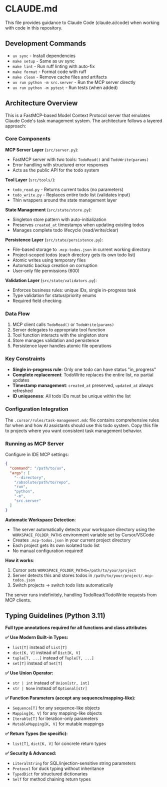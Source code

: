 # CLAUDE.md

This file provides guidance to Claude Code (claude.ai/code) when working with code in this repository.

## Development Commands

- `uv sync` - Install dependencies
- `make setup` - Same as uv sync
- `make lint` - Run ruff linting with auto-fix
- `make format` - Format code with ruff
- `make clean` - Remove cache files and artifacts
- `uv run python -m src.server` - Run the MCP server directly
- `uv run python -m pytest` - Run tests (when added)

## Architecture Overview

This is a FastMCP-based Model Context Protocol server that emulates Claude Code's task management system. The architecture follows a layered approach:

### Core Components

**MCP Server Layer** (`src/server.py`):

- FastMCP server with two tools: `TodoRead()` and `TodoWrite(params)`
- Error handling with structured error responses
- Acts as the public API for the todo system

**Tool Layer** (`src/tools/`):

- `todo_read.py` - Returns current todos (no parameters)
- `todo_write.py` - Replaces entire todo list (validates input)
- Thin wrappers around the state management layer

**State Management** (`src/state/store.py`):

- Singleton store pattern with auto-initialization
- Preserves `created_at` timestamps when updating existing todos
- Manages complete todo lifecycle (read/write/clear)

**Persistence Layer** (`src/state/persistence.py`):

- File-based storage to `.mcp-todos.json` in current working directory
- Project-scoped todos (each directory gets its own todo list)
- Atomic writes using temporary files
- Automatic backup creation on corruption
- User-only file permissions (600)

**Validation Layer** (`src/state/validators.py`):

- Enforces business rules: unique IDs, single in-progress task
- Type validation for status/priority enums
- Required field checking

### Data Flow

1. MCP client calls `TodoRead()` or `TodoWrite(params)`
2. Server delegates to appropriate tool function
3. Tool function interacts with the singleton store
4. Store manages validation and persistence
5. Persistence layer handles atomic file operations

### Key Constraints

- **Single in-progress rule**: Only one todo can have status "in_progress"
- **Complete replacement**: TodoWrite replaces the entire list, no partial updates
- **Timestamp management**: `created_at` preserved, `updated_at` always refreshed
- **ID uniqueness**: All todo IDs must be unique within the list

### Configuration Integration

The `.cursor/rules/task-management.mdc` file contains comprehensive rules for when and how AI assistants should use this todo system. Copy this file to projects where you want consistent task management behavior.

### Running as MCP Server

Configure in IDE MCP settings:

```json
{
  "command": "/path/to/uv",
  "args": [
    "--directory",
    "/absolute/path/to/repo",
    "run",
    "python",
    "-m",
    "src.server"
  ]
}
```

**Automatic Workspace Detection**:

- The server automatically detects your workspace directory using the `WORKSPACE_FOLDER_PATHS` environment variable set by Cursor/VSCode
- Creates `.mcp-todos.json` in your current project directory
- Each project gets its own isolated todo list
- No manual configuration required!

**How it works**:

1. Cursor sets `WORKSPACE_FOLDER_PATHS=/path/to/your/project`
2. Server detects this and stores todos in `/path/to/your/project/.mcp-todos.json`
3. Switch projects → switch todo lists automatically

The server runs indefinitely, handling TodoRead/TodoWrite requests from MCP clients.

## Typing Guidelines (Python 3.11)

**Full type annotations required for all functions and class attributes**

**✅ Use Modern Built-in Types:**

- `list[T]` instead of `List[T]`
- `dict[K, V]` instead of `Dict[K, V]`
- `tuple[T, ...]` instead of `Tuple[T, ...]`
- `set[T]` instead of `Set[T]`

**✅ Use Union Operator:**

- `str | int` instead of `Union[str, int]`
- `str | None` instead of `Optional[str]`

**✅ Function Parameters (accept any sequence/mapping-like):**

- `Sequence[T]` for any sequence-like objects
- `Mapping[K, V]` for any mapping-like objects
- `Iterable[T]` for iteration-only parameters
- `MutableMapping[K, V]` for mutable mappings

**✅ Return Types (be specific):**

- `list[T]`, `dict[K, V]` for concrete return types

**✅ Security & Advanced:**

- `LiteralString` for SQL/injection-sensitive string parameters
- `Protocol` for duck typing without inheritance
- `TypedDict` for structured dictionaries
- `Self` for method chaining return types
